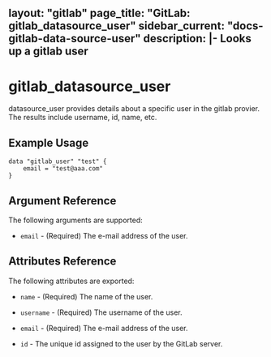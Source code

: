 layout: "gitlab"
page_title: "GitLab: gitlab_datasource_user"
sidebar_current: "docs-gitlab-data-source-user"
description: |-
  Looks up a gitlab user
---

# gitlab\_datasource_user

datasource_user provides details about a specific user in the gitlab provier. The results include username, id, name, etc.

## Example Usage

```hcl
data "gitlab_user" "test" {
	email = "test@aaa.com"
}
```

## Argument Reference

The following arguments are supported:

* `email` - (Required) The e-mail address of the user.

## Attributes Reference

The following attributes are exported:

* `name` - (Required) The name of the user.

* `username` - (Required) The username of the user.

* `email` - (Required) The e-mail address of the user.

* `id` - The unique id assigned to the user by the GitLab server.


